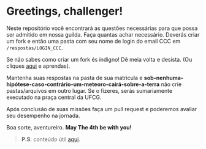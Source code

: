 # Greetings, challenger!

Neste repositório você encontrará as questões necessárias para que possa ser
admitido em nossa guilda. Faça quantas achar necessário. Deverás criar um fork
e então uma pasta com seu nome de login do email CCC em `/respostas/LOGIN_CCC`.

Se não sabes como criar um fork és indigno! Dê meia volta e desista. (Ou
cliques
[aqui](http://pythonclub.com.br/como-fazer-fork-clone-push-pull-request-no-github.html)
e aprendas).

Mantenha suas respostas na pasta de sua matricula e
**sob-nenhuma-hipótese-caso-contrário-um-meteoro-cairá-sobre-a-terra** não crie
pastas/arquivos em outro lugar. Se o fizeres, serás sumariamente executado na
praça central da UFCG.

Após conclusão de suas missões faça um pull request e poderemos avaliar seu
desempenho na jornada.

Boa sorte, aventureiro.
**May The 4th be with you!**

> **P.S**: conteúdo útil [aqui](/RESOURCES.md).

